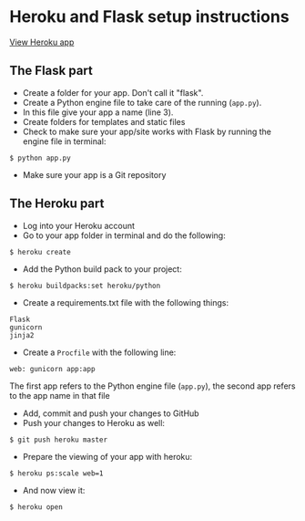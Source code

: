 # Heroku and Flask setup instructions

[View Heroku app](https://floating-river-14266.herokuapp.com)

## The Flask part
- Create a folder for your app. Don't call it "flask".
- Create a Python engine file to take care of the running (`app.py`).
- In this file give your app a name (line 3).
- Create folders for templates and static files
- Check to make sure your app/site works with Flask by running the engine file in terminal:
```
$ python app.py
```
- Make sure your app is a Git repository

## The Heroku part
- Log into your Heroku account
- Go to your app folder in terminal and do the following: 
```
$ heroku create
```
- Add the Python build pack to your project: 
```
$ heroku buildpacks:set heroku/python
```
- Create a requirements.txt file with the following things:
```
Flask
gunicorn
jinja2
```
- Create a `Procfile` with the following line:
```
web: gunicorn app:app
```
  The first app refers to the Python engine file (`app.py`), the second app refers to the app name in that file
- Add, commit and push your changes to GitHub
- Push your changes to Heroku as well: 
```
$ git push heroku master
```
- Prepare the viewing of your app with heroku: 
```
$ heroku ps:scale web=1
```
- And now view it: 
```
$ heroku open
```



